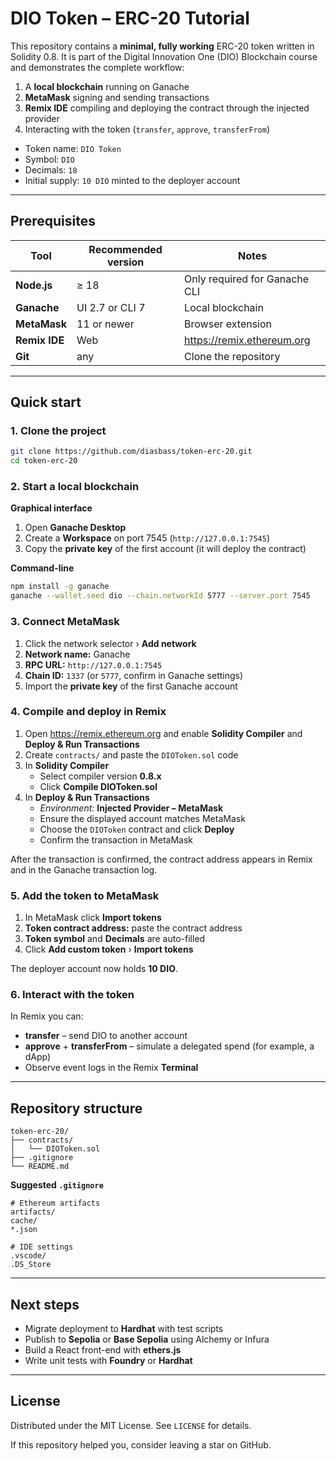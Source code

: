 # DIO Token – ERC-20 Tutorial

This repository contains a **minimal, fully working** ERC-20 token written in Solidity 0.8. It is part of the Digital Innovation One (DIO) Blockchain course and demonstrates the complete workflow:

1. A **local blockchain** running on Ganache  
2. **MetaMask** signing and sending transactions  
3. **Remix IDE** compiling and deploying the contract through the injected provider  
4. Interacting with the token (`transfer`, `approve`, `transferFrom`)

* Token name: `DIO Token`  
* Symbol: `DIO`  
* Decimals: `18`  
* Initial supply: `10 DIO` minted to the deployer account

---

## Prerequisites

| Tool         | Recommended version | Notes                        |
|--------------|---------------------|------------------------------|
| **Node.js**  | ≥ 18                | Only required for Ganache CLI |
| **Ganache**  | UI 2.7 or CLI 7     | Local blockchain             |
| **MetaMask** | 11 or newer         | Browser extension            |
| **Remix IDE**| Web                 | https://remix.ethereum.org   |
| **Git**      | any                 | Clone the repository         |

---

## Quick start

### 1. Clone the project

```bash
git clone https://github.com/diasbass/token-erc-20.git
cd token-erc-20
```

### 2. Start a local blockchain

**Graphical interface**

1. Open **Ganache Desktop**  
2. Create a **Workspace** on port 7545 (`http://127.0.0.1:7545`)  
3. Copy the **private key** of the first account (it will deploy the contract)

**Command-line**

```bash
npm install -g ganache
ganache --wallet.seed dio --chain.networkId 5777 --server.port 7545
```

### 3. Connect MetaMask

1. Click the network selector › **Add network**  
2. **Network name:** Ganache  
3. **RPC URL:** `http://127.0.0.1:7545`  
4. **Chain ID:** `1337` (or `5777`, confirm in Ganache settings)  
5. Import the **private key** of the first Ganache account

### 4. Compile and deploy in Remix

1. Open <https://remix.ethereum.org> and enable **Solidity Compiler** and **Deploy & Run Transactions**  
2. Create `contracts/` and paste the `DIOToken.sol` code  
3. In **Solidity Compiler**  
   - Select compiler version **0.8.x**  
   - Click **Compile DIOToken.sol**  
4. In **Deploy & Run Transactions**  
   - *Environment:* **Injected Provider – MetaMask**  
   - Ensure the displayed account matches MetaMask  
   - Choose the `DIOToken` contract and click **Deploy**  
   - Confirm the transaction in MetaMask

After the transaction is confirmed, the contract address appears in Remix and in the Ganache transaction log.

### 5. Add the token to MetaMask

1. In MetaMask click **Import tokens**  
2. **Token contract address:** paste the contract address  
3. **Token symbol** and **Decimals** are auto-filled  
4. Click **Add custom token** › **Import tokens**

The deployer account now holds **10 DIO**.

### 6. Interact with the token

In Remix you can:

* **transfer** – send DIO to another account  
* **approve** + **transferFrom** – simulate a delegated spend (for example, a dApp)  
* Observe event logs in the Remix **Terminal**

---

## Repository structure

```
token-erc-20/
├── contracts/
│   └── DIOToken.sol
├── .gitignore
└── README.md
```

**Suggested `.gitignore`**

```
# Ethereum artifacts
artifacts/
cache/
*.json

# IDE settings
.vscode/
.DS_Store
```

---

## Next steps

* Migrate deployment to **Hardhat** with test scripts  
* Publish to **Sepolia** or **Base Sepolia** using Alchemy or Infura  
* Build a React front-end with **ethers.js**  
* Write unit tests with **Foundry** or **Hardhat**

---

## License

Distributed under the MIT License. See `LICENSE` for details.

If this repository helped you, consider leaving a star on GitHub.
